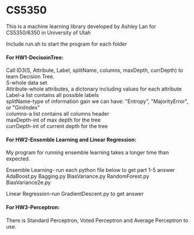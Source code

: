 # CS5350
This is a machine learning library developed by Ashley Lan for
CS5350/6350 in University of Utah

Include run.sh to start the program for each folder


#### For HW1-DecisoinTree:
Call ID3(S, Attribute, Label, splitName, columns, maxDepth, currDepth) to learn Decision Tree.\
S-whole data set\
Attribute-whole attributes, a dictonary including values for each attribute\
Label-a list contains all possible labels\
splitName-type of information gain we can have: "Entropy", "MajorityError", or "GiniIndex"\
columns-a list contains all columns header\
maxDepth-int of max depth for the tree\
currDepth-int of current depth for the tree

#### For HW2-Ensemble Learning and Linear Regression:
My program for running ensemble learning takes a longer time than expected.

Ensemble Learning- run each python file below to get part 1-5 answer\
AdaBoost.py
Bagging.py
BiasVariance.py
RandomForest.py
BiasVariance2e.py

Linear Regression-run GradientDescent.py to get answer

#### For HW3-Perceptron:
There is Standard Perceptron, Voted Perceptron and Average Perceptron to use.
